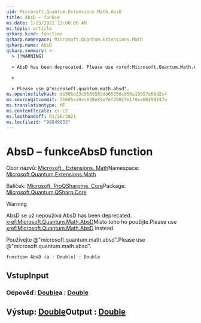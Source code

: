 ```yaml
---
uid: Microsoft.Quantum.Extensions.Math.AbsD
title: AbsD – funkce
ms.date: 1/23/2021 12:00:00 AM
ms.topic: article
qsharp.kind: function
qsharp.namespace: Microsoft.Quantum.Extensions.Math
qsharp.name: AbsD
qsharp.summary: >-
  > [!WARNING]

  > AbsD has been deprecated. Please use <xref:Microsoft.Quantum.Math.AbsD> instead.

  >

  > Please use @"microsoft.quantum.math.absd".
ms.openlocfilehash: db30ba33c966958ddb65356c856a19957e68d2c4
ms.sourcegitcommit: 71605ea9cc630e84e7ef29027e1f0ea06299747e
ms.translationtype: MT
ms.contentlocale: cs-CZ
ms.lasthandoff: 01/26/2021
ms.locfileid: "98849833"
---
```

# <a name="absd-function"></a><span data-ttu-id="33fca-102">AbsD – funkce</span><span class="sxs-lookup"><span data-stu-id="33fca-102">AbsD function</span></span>

<span data-ttu-id="33fca-103">Obor názvů: [Microsoft.. Extensions. Math](xref:Microsoft.Quantum.Extensions.Math)</span><span class="sxs-lookup"><span data-stu-id="33fca-103">Namespace: [Microsoft.Quantum.Extensions.Math](xref:Microsoft.Quantum.Extensions.Math)</span></span>

<span data-ttu-id="33fca-104">Balíček: [Microsoft. ProQSharpme. Core](https://nuget.org/packages/Microsoft.Quantum.QSharp.Core)</span><span class="sxs-lookup"><span data-stu-id="33fca-104">Package: [Microsoft.Quantum.QSharp.Core](https://nuget.org/packages/Microsoft.Quantum.QSharp.Core)</span></span>


> [!WARNING]
> <span data-ttu-id="33fca-105">AbsD se už nepoužívá.</span><span class="sxs-lookup"><span data-stu-id="33fca-105">AbsD has been deprecated.</span></span> <span data-ttu-id="33fca-106"><xref:Microsoft.Quantum.Math.AbsD>Místo toho ho použijte.</span><span class="sxs-lookup"><span data-stu-id="33fca-106">Please use <xref:Microsoft.Quantum.Math.AbsD> instead.</span></span>
>
> <span data-ttu-id="33fca-107">Používejte @"microsoft.quantum.math.absd".</span><span class="sxs-lookup"><span data-stu-id="33fca-107">Please use @"microsoft.quantum.math.absd".</span></span>



```qsharp
function AbsD (a : Double) : Double
```


## <a name="input"></a><span data-ttu-id="33fca-108">Vstup</span><span class="sxs-lookup"><span data-stu-id="33fca-108">Input</span></span>

### <a name="a--double"></a><span data-ttu-id="33fca-109">Odpověď: [Double](xref:microsoft.quantum.lang-ref.double)</span><span class="sxs-lookup"><span data-stu-id="33fca-109">a : [Double](xref:microsoft.quantum.lang-ref.double)</span></span>





## <a name="output--double"></a><span data-ttu-id="33fca-110">Výstup: [Double](xref:microsoft.quantum.lang-ref.double)</span><span class="sxs-lookup"><span data-stu-id="33fca-110">Output : [Double](xref:microsoft.quantum.lang-ref.double)</span></span>

